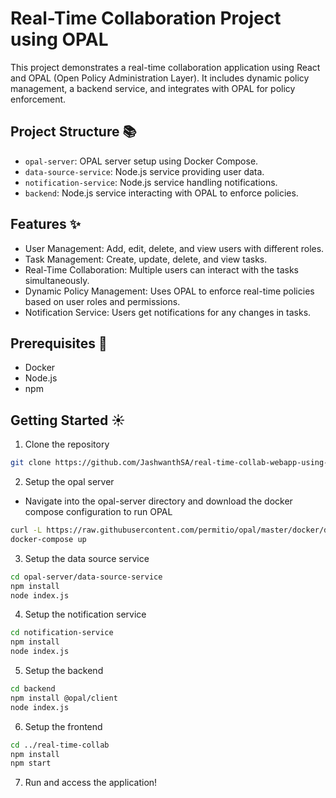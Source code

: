 # Real-Time Collaboration Project using OPAL

This project demonstrates a real-time collaboration application using React and OPAL (Open Policy Administration Layer). It includes dynamic policy management, a backend service, and integrates with OPAL for policy enforcement.

## Project Structure 📚

- `opal-server`: OPAL server setup using Docker Compose.
- `data-source-service`: Node.js service providing user data.
- `notification-service`: Node.js service handling notifications.
- `backend`: Node.js service interacting with OPAL to enforce policies.

## Features ✨

- User Management: Add, edit, delete, and view users with different roles.
- Task Management: Create, update, delete, and view tasks.
- Real-Time Collaboration: Multiple users can interact with the tasks simultaneously.
- Dynamic Policy Management: Uses OPAL to enforce real-time policies based on user roles and permissions.
- Notification Service: Users get notifications for any changes in tasks.

## Prerequisites 🤖

- Docker
- Node.js
- npm

## Getting Started ☀️

1. Clone the repository
```bash
git clone https://github.com/JashwanthSA/real-time-collab-webapp-using-OPAL.git
```

2. Setup the opal server
- Navigate into the opal-server directory and download the docker compose configuration to run OPAL
```bash
curl -L https://raw.githubusercontent.com/permitio/opal/master/docker/docker-compose-example.yml > docker-compose.yml
docker-compose up
```
3. Setup the data source service
```bash
cd opal-server/data-source-service
npm install
node index.js
```
4. Setup the notification service
```bash
cd notification-service
npm install
node index.js
```
5. Setup the backend
```bash
cd backend
npm install @opal/client
node index.js
```
6. Setup the frontend
```bash
cd ../real-time-collab
npm install
npm start
```
7. Run and access the application!


